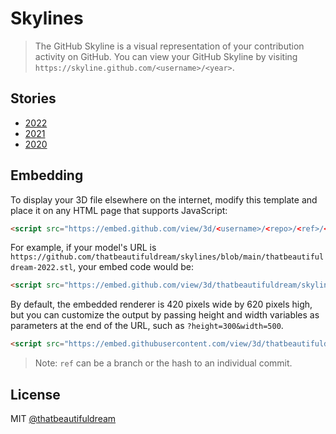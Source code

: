 # Skylines

> The GitHub Skyline is a visual representation of your contribution activity on GitHub. You can view your GitHub Skyline by visiting `https://skyline.github.com/<username>/<year>`.

## Stories

* [2022](./thatbeautifuldream-2022.stl)
* [2021](./thatbeautifuldream-2021.stl)
* [2020](./thatbeautifuldream-2020.stl)

## Embedding

To display your 3D file elsewhere on the internet, modify this template and place it on any HTML page that supports JavaScript:

```html
<script src="https://embed.github.com/view/3d/<username>/<repo>/<ref>/<path_to_file>"></script>
```

For example, if your model's URL is `https://github.com/thatbeautifuldream/skylines/blob/main/thatbeautifuldream-2022.stl`, your embed code would be:

```html
<script src="https://embed.github.com/view/3d/thatbeautifuldream/skyline/master/thatbeautifuldream-2022.stl"></script>
```

By default, the embedded renderer is 420 pixels wide by 620 pixels high, but you can customize the output by passing height and width variables as parameters at the end of the URL, such as `?height=300&width=500`.

```html
<script src="https://embed.githubusercontent.com/view/3d/thatbeautifuldream/skyline/master/thatbeautifuldream-2022.stl?height=300&width=500"></script>
```

> Note: `ref` can be a branch or the hash to an individual commit.

## License

MIT [@thatbeautifuldream](https://github.com/thatbeautifuldream)
